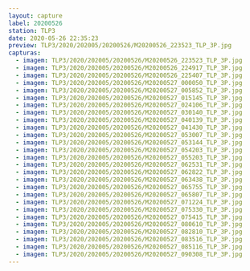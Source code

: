 ```yaml
---
layout: capture
label: 20200526
station: TLP3
date: 2020-05-26 22:35:23
preview: TLP3/2020/202005/20200526/M20200526_223523_TLP_3P.jpg
capturas:
  - imagem: TLP3/2020/202005/20200526/M20200526_223523_TLP_3P.jpg
  - imagem: TLP3/2020/202005/20200526/M20200526_224917_TLP_3P.jpg
  - imagem: TLP3/2020/202005/20200526/M20200526_225407_TLP_3P.jpg
  - imagem: TLP3/2020/202005/20200526/M20200527_000050_TLP_3P.jpg
  - imagem: TLP3/2020/202005/20200526/M20200527_005852_TLP_3P.jpg
  - imagem: TLP3/2020/202005/20200526/M20200527_015145_TLP_3P.jpg
  - imagem: TLP3/2020/202005/20200526/M20200527_024106_TLP_3P.jpg
  - imagem: TLP3/2020/202005/20200526/M20200527_030140_TLP_3P.jpg
  - imagem: TLP3/2020/202005/20200526/M20200527_040139_TLP_3P.jpg
  - imagem: TLP3/2020/202005/20200526/M20200527_041430_TLP_3P.jpg
  - imagem: TLP3/2020/202005/20200526/M20200527_053007_TLP_3P.jpg
  - imagem: TLP3/2020/202005/20200526/M20200527_053144_TLP_3P.jpg
  - imagem: TLP3/2020/202005/20200526/M20200527_054203_TLP_3P.jpg
  - imagem: TLP3/2020/202005/20200526/M20200527_055203_TLP_3P.jpg
  - imagem: TLP3/2020/202005/20200526/M20200527_062531_TLP_3P.jpg
  - imagem: TLP3/2020/202005/20200526/M20200527_062822_TLP_3P.jpg
  - imagem: TLP3/2020/202005/20200526/M20200527_063438_TLP_3P.jpg
  - imagem: TLP3/2020/202005/20200526/M20200527_065755_TLP_3P.jpg
  - imagem: TLP3/2020/202005/20200526/M20200527_065807_TLP_3P.jpg
  - imagem: TLP3/2020/202005/20200526/M20200527_071224_TLP_3P.jpg
  - imagem: TLP3/2020/202005/20200526/M20200527_075330_TLP_3P.jpg
  - imagem: TLP3/2020/202005/20200526/M20200527_075415_TLP_3P.jpg
  - imagem: TLP3/2020/202005/20200526/M20200527_080610_TLP_3P.jpg
  - imagem: TLP3/2020/202005/20200526/M20200527_082810_TLP_3P.jpg
  - imagem: TLP3/2020/202005/20200526/M20200527_083516_TLP_3P.jpg
  - imagem: TLP3/2020/202005/20200526/M20200527_085116_TLP_3P.jpg
  - imagem: TLP3/2020/202005/20200526/M20200527_090308_TLP_3P.jpg
---
```

